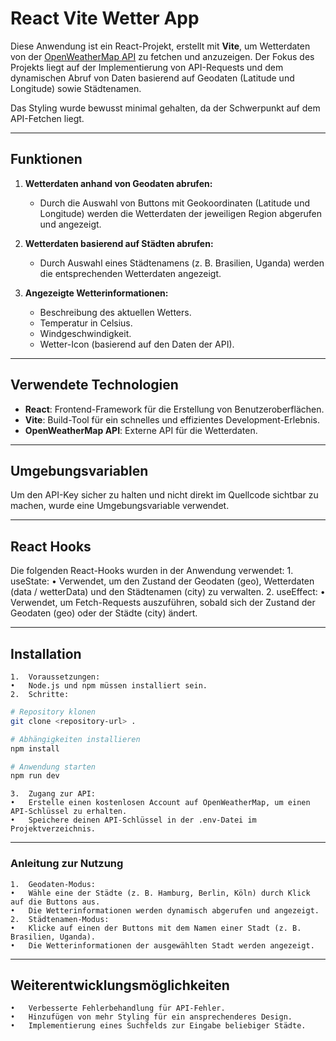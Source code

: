 # React Vite Wetter App

Diese Anwendung ist ein React-Projekt, erstellt mit **Vite**, um Wetterdaten von der [OpenWeatherMap API](https://openweathermap.org/) zu fetchen und anzuzeigen. Der Fokus des Projekts liegt auf der Implementierung von API-Requests und dem dynamischen Abruf von Daten basierend auf Geodaten (Latitude und Longitude) sowie Städtenamen.

Das Styling wurde bewusst minimal gehalten, da der Schwerpunkt auf dem API-Fetchen liegt.

---

## Funktionen

1. **Wetterdaten anhand von Geodaten abrufen:**
   - Durch die Auswahl von Buttons mit Geokoordinaten (Latitude und Longitude) werden die Wetterdaten der jeweiligen Region abgerufen und angezeigt.

2. **Wetterdaten basierend auf Städten abrufen:**
   - Durch Auswahl eines Städtenamens (z. B. Brasilien, Uganda) werden die entsprechenden Wetterdaten angezeigt.

3. **Angezeigte Wetterinformationen:**
   - Beschreibung des aktuellen Wetters.
   - Temperatur in Celsius.
   - Windgeschwindigkeit.
   - Wetter-Icon (basierend auf den Daten der API).

---

## Verwendete Technologien

- **React**: Frontend-Framework für die Erstellung von Benutzeroberflächen.
- **Vite**: Build-Tool für ein schnelles und effizientes Development-Erlebnis.
- **OpenWeatherMap API**: Externe API für die Wetterdaten.

---

## Umgebungsvariablen

Um den API-Key sicher zu halten und nicht direkt im Quellcode sichtbar zu machen, wurde eine Umgebungsvariable verwendet. 

---

## React Hooks

Die folgenden React-Hooks wurden in der Anwendung verwendet:
	1.	useState:
	•	Verwendet, um den Zustand der Geodaten (geo), Wetterdaten (data / wetterData) und den Städtenamen (city) zu verwalten.
	2.	useEffect:
	•	Verwendet, um Fetch-Requests auszuführen, sobald sich der Zustand der Geodaten (geo) oder der Städte (city) ändert.

---

## Installation

	1.	Voraussetzungen:
	•	Node.js und npm müssen installiert sein.
	2.	Schritte:
```bash
# Repository klonen
git clone <repository-url> .

# Abhängigkeiten installieren
npm install

# Anwendung starten
npm run dev
```

	3.	Zugang zur API:
	•	Erstelle einen kostenlosen Account auf OpenWeatherMap, um einen API-Schlüssel zu erhalten.
	•	Speichere deinen API-Schlüssel in der .env-Datei im Projektverzeichnis.

--- 

### Anleitung zur Nutzung

	1.	Geodaten-Modus:
	•	Wähle eine der Städte (z. B. Hamburg, Berlin, Köln) durch Klick auf die Buttons aus.
	•	Die Wetterinformationen werden dynamisch abgerufen und angezeigt.
	2.	Städtenamen-Modus:
	•	Klicke auf einen der Buttons mit dem Namen einer Stadt (z. B. Brasilien, Uganda).
	•	Die Wetterinformationen der ausgewählten Stadt werden angezeigt.

---

## Weiterentwicklungsmöglichkeiten

	•	Verbesserte Fehlerbehandlung für API-Fehler.
	•	Hinzufügen von mehr Styling für ein ansprechenderes Design.
	•	Implementierung eines Suchfelds zur Eingabe beliebiger Städte.